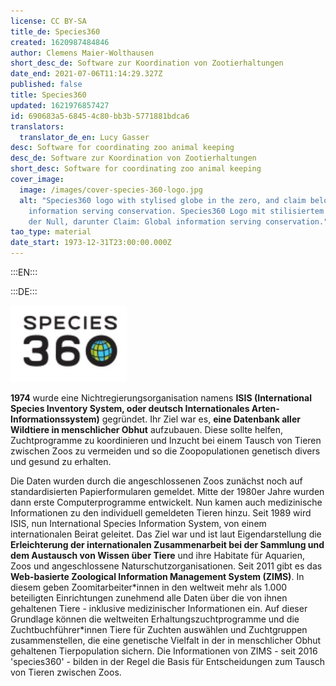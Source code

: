```yaml
---
license: CC BY-SA
title_de: Species360
created: 1620987484846
author: Clemens Maier-Wolthausen
short_desc_de: Software zur Koordination von Zootierhaltungen
date_end: 2021-07-06T11:14:29.327Z
published: false
title: Species360
updated: 1621976857427
id: 690683a5-6845-4c80-bb3b-5771881bdca6
translators:
  translator_de_en: Lucy Gasser
desc: Software for coordinating zoo animal keeping
desc_de: Software zur Koordination von Zootierhaltungen
short_desc: Software for coordinating zoo animal keeping
cover_image:
  image: /images/cover-species-360-logo.jpg
  alt: "Species360 logo with stylised globe in the zero, and claim below: Global
    information serving conservation. Species360 Logo mit stilisiertem Globus in
    der Null, darunter Claim: Global information serving conservation."
tao_type: material
date_start: 1973-12-31T23:00:00.000Z
---
```



:::EN:::


:::DE:::

![Logo der Website species360](images\cmw\species360.JPG)

**1974** wurde eine Nichtregierungsorganisation namens **ISIS (International Species Inventory System, oder deutsch Internationales Arten-Informationssystem)** gegründet. Ihr Ziel war es, **eine Datenbank aller Wildtiere in menschlicher Obhut** aufzubauen. Diese sollte helfen, Zuchtprogramme zu koordinieren und Inzucht bei einem Tausch von Tieren zwischen Zoos zu vermeiden und so die Zoopopulationen genetisch divers und gesund zu erhalten.

Die Daten wurden durch die angeschlossenen Zoos zunächst noch auf standardisierten Papierformularen gemeldet. Mitte der 1980er Jahre wurden dann erste Computerprogramme entwickelt. Nun kamen auch medizinische Informationen zu den individuell gemeldeten Tieren hinzu. Seit 1989 wird ISIS, nun International Species Information System, von einem internationalen Beirat geleitet. Das Ziel war und ist laut Eigendarstellung die **Erleichterung der internationalen Zusammenarbeit bei der Sammlung und dem Austausch von Wissen über Tiere** und ihre Habitate für Aquarien, Zoos und angeschlossene Naturschutzorganisationen.
Seit 2011 gibt es das **Web-basierte Zoological Information Management System (ZIMS)**. In diesem geben Zoomitarbeiter\*innen in den weltweit mehr als 1.000 beteiligten Einrichtungen zunehmend alle Daten über die von ihnen gehaltenen Tiere - inklusive medizinischer Informationen ein. Auf dieser Grundlage können die weltweiten Erhaltungszuchtprogramme und die Zuchtbuchführer\*innen Tiere für Zuchten auswählen und Zuchtgruppen zusammenstellen, die eine genetische Vielfalt in der in menschlicher Obhut gehaltenen Tierpopulation sichern. Die Informationen von ZIMS - seit 2016 'species360' - bilden in der Regel die Basis für Entscheidungen zum Tausch von Tieren zwischen Zoos.

